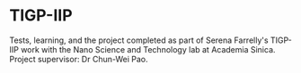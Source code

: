 # TIGP-IIP
Tests, learning, and the project completed as part of Serena Farrelly's TIGP-IIP work with the Nano Science and Technology lab at Academia Sinica. Project supervisor: Dr Chun-Wei Pao.
